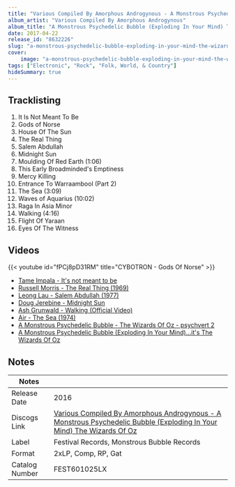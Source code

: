 ```yaml
---
title: "Various Compiled By Amorphous Androgynous - A Monstrous Psychedelic Bubble (Exploding In Your Mind) The Wizards Of Oz"
album_artist: "Various Compiled By Amorphous Androgynous"
album_title: "A Monstrous Psychedelic Bubble (Exploding In Your Mind) The Wizards Of Oz"
date: 2017-04-22
release_id: "8632226"
slug: "a-monstrous-psychedelic-bubble-exploding-in-your-mind-the-wizards-of-oz-8632226"
cover:
    image: "a-monstrous-psychedelic-bubble-exploding-in-your-mind-the-wizards-of-oz-8632226.jpg"
tags: ["Electronic", "Rock", "Folk, World, & Country"]
hideSummary: true
---
```


## Tracklisting
1. It Is Not Meant To Be
2. Gods of Norse
3. House Of The Sun
4. The Real Thing
5. Salem Abdullah
6. Midnight Sun
7. Moulding Of Red Earth (1:06)
8. This Early Broadminded's Emptiness
9. Mercy Killing
10. Entrance To Warraambool (Part 2)
11. The Sea (3:09)
12. Waves of Aquarius (10:02)
13. Raga In Asia Minor
14. Walking (4:16)
15. Flight Of Yaraan
16. Eyes Of The Witness

## Videos
{{< youtube id="fPCj8pD31RM" title="CYBOTRON - Gods Of Norse" >}}
- [Tame Impala - It's not meant to be](https://www.youtube.com/watch?v=KeZt5IGJ1T8)
- [Russell Morris - The Real Thing (1969)](https://www.youtube.com/watch?v=M_1R3aUFL0g)
- [Leong Lau - Salem Abdullah (1977)](https://www.youtube.com/watch?v=UD1NFfxrtCc)
- [Doug Jerebine - Midnight Sun](https://www.youtube.com/watch?v=07oBUV8hY7U)
- [Ash Grunwald - Walking (Official Video)](https://www.youtube.com/watch?v=dovf9HCgYAs)
- [Air - The Sea (1974)](https://www.youtube.com/watch?v=-YHraJa5Qjk)
- [A Monstrous Psychedelic Bubble - The Wizards Of Oz - psychvert 2](https://www.youtube.com/watch?v=xLN0gUVG9lA)
- [A Monstrous Psychedelic Bubble (Exploding In Your Mind)...it's The Wizards Of Oz](https://www.youtube.com/watch?v=1_QkVmGHxfs)

## Notes

| Notes          |             |
| ---------------| ----------- |
| Release Date   | 2016 |
| Discogs Link   | [Various Compiled By Amorphous Androgynous - A Monstrous Psychedelic Bubble (Exploding In Your Mind) The Wizards Of Oz](https://www.discogs.com/release/8632226) |
| Label          | Festival Records, Monstrous Bubble Records |
| Format         | 2xLP, Comp, RP, Gat |
| Catalog Number | FEST601025LX |

